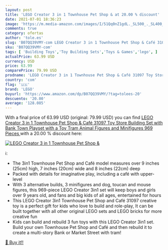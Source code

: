 ```yaml
---
layout: post
title: 'LEGO Creator 3 in 1 Townhouse Pet Shop & at 20.00 % discount'
date: 2021-07-01 18:36:23
image: 'https://m.media-amazon.com/images/I/51Qq0nZ1gdL._SL500_._SL400_.jpg'
comments: true
category: ofertas
author: 'tole.es'
slug: 'B07QQ39VMY-com LEGO Creator 3 in 1 Townhouse Pet Shop & Café 31097 Toy...'
sku: 'B07QQ39VMY-com'
tags: [ 'Building Toys','Toy Building Sets','Toys & Games','lego', ]
actualPrice: 63.99 USD
currency: USD
price: 63.99
comparePrice: 79.99 USD
prodname: 'LEGO Creator 3 in 1 Townhouse Pet Shop & Café 31097 Toy Store Building Set with Bank  Town Playset with a Toy Tram  Animal Figures and Minifigures  969 Pieces '
country: 'com'
flag: '🇺🇸'
brand: 'LEGO'
buyurl: 'https://www.amazon.com/dp/B07QQ39VMY/?tag=tolees-20'
descuento: '20.00'
average: '128.085'
---
```


With a final price of 63.99 USD (original: 79.99 USD) you can find [LEGO Creator 3 in 1 Townhouse Pet Shop & Café 31097 Toy Store Building Set with Bank  Town Playset with a Toy Tram  Animal Figures and Minifigures  969 Pieces ](https://www.amazon.com/dp/B07QQ39VMY/?tag=tolees-20) with a  20.00 % discount here:

[![LEGO Creator 3 in 1 Townhouse Pet Shop &](https://m.media-amazon.com/images/I/51Qq0nZ1gdL._SL500_._SL400_.jpg)](https://www.amazon.com/dp/B07QQ39VMY/?tag=tolees-20)

ℹ️:

- The 3in1 Townhouse Pet Shop and Café model measures over 9 inches (25cm) high, 7 inches (20cm) wide and 8 inches (22cm) deep
- Packed with details for imaginative play, including a café with upper-level
- With 3 alternative builds, 3 minifigures and dog, toucan and mouse figures, this 969-piece LEGO Creator 3in1 set will keep boys and girls over 9 years old, and fans and big kids of all ages, entertained for hours
- This LEGO Creator 3in1 Townhouse Pet Shop and Café 31097 creative toy is a perfect gift for kids who love to build and role-play, It can be built together with all other original LEGO sets and LEGO bricks for more creative fun
- Kids can build and rebuild 3 fun toys with this LEGO Creator 3in1 set. Build your own Townhouse Pet Shop and Café and then rebuild it to create a multi-story Bank or Market Street with tram!

[🛒 Buy it!!](https://www.amazon.com/dp/B07QQ39VMY/?tag=tolees-20)
